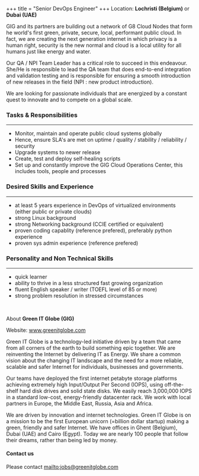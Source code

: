 +++
title = "Senior DevOps Engineer"
+++
Location: **Lochristi (Belgium)** or **Dubai (UAE)**

GIG and its partners are building out a network of G8 Cloud Nodes that form he world's first green, private, secure, local, performant public cloud. In fact, we are creating the next generation internet in which privacy is a human right, security is the new normal and cloud is a local utility for all humans just like energy and water.

Our QA / NPI Team Leader has a critical role to succeed in this endeavour. She/He is responsible to lead the QA team that does end-to-end integration and validation testing and is responsible for ensuring a smooth introduction of new releases in the field (NPI : new product introduction).

We are looking for passionate individuals that are energized by a constant quest to innovate and to compete on a global scale.

### **Tasks & Responsibilities**
---
* Monitor, maintain and operate public cloud systems globally
* Hence, ensure SLA's are met on uptime / quality / stability / reliability / security
* Upgrade systems to newer release
* Create, test and deploy self-healing scripts
* Set up and constantly improve the GIG Cloud Operations Center, this includes tools, people and processes

### **Desired Skills and Experience**
---
* at least 5 years experience in DevOps of virtualized environments (either public or private clouds)
* strong Linux background
* strong Networking background (CCIE certified or equivalent)
* proven coding capablity (reference prefered), preferably python experience
* proven sys admin experience (reference prefered)

### **Personality and Non Technical Skills**
---
* quick learner
* ability to thrive in a less structured fast growing organization
* fluent English speaker / writer (TOEFL level of 85 or more)
* strong problem resolution in stressed circumstances

<br/>

About **Green IT Globe (GIG)**

Website: <a href="http://www.greenitglobe.com">www.greenitglobe.com</a>

Green IT Globe is a technology-led initiative driven by a team that came from all corners of the earth to build something epic together. We are reinventing the Internet by delivering IT as Energy. We share a common vision about the changing IT landscape and the need for a more reliable, scalable and safer Internet for individuals, businesses and governments.

Our teams have deployed the first internet petabyte storage platforms achieving extremely high Input/Output Per Second (IOPS), using off-the-shelf hard disk drives and solid state disks. We easily reach 3,000,000 IOPS in a standard low-cost, energy-friendly datacenter rack. We work with local partners in Europe, the Middle East, Russia, Asia and Africa.

We are driven by innovation and internet technologies. Green IT Globe is on a mission to be the first European unicorn (=billion dollar startup) making a green, friendly and safer Internet. We have offices in Ghent (Belgium), Dubai (UAE) and Cairo (Egypt). Today we are nearly 100 people that follow their dreams, rather than being led by money.

#### Contact us
Please contact <mailto:jobs@greenitglobe.com>  

